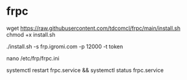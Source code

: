 # frpc

wget https://raw.githubusercontent.com/tdcomcl/frpc/main/install.sh
chmod +x install.sh 

./install.sh -s frp.igromi.com -p 12000 -t token

nano /etc/frp/frpc.ini


systemctl restart frpc.service && systemctl status frpc.service 
